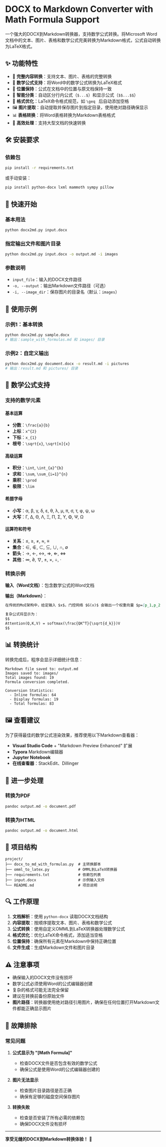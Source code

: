 # DOCX to Markdown Converter with Math Formula Support

一个强大的DOCX到Markdown转换器，支持数学公式转换。将Microsoft Word文档中的文本、图片、表格和数学公式完美转换为Markdown格式，公式自动转换为LaTeX格式。

## ✨ 功能特性

- 📝 **完整内容转换**：支持文本、图片、表格的完整转换
- 🧮 **数学公式支持**：将Word中的数学公式转换为LaTeX格式
- 📍 **位置保持**：公式在文档中的位置与原文档保持一致
- 🎯 **智能分类**：自动区分行内公式（`$...$`）和显示公式（`$$...$$`）
- 🔧 **格式优化**：LaTeX命令格式规范，如 `\geq ` 后自动添加空格
- 🖼️ **图片提取**：自动提取并保存图片到指定目录，使用绝对路径确保显示
- 📊 **表格转换**：将Word表格转换为Markdown表格格式
- 🚀 **高效处理**：支持大型文档的快速转换

## 🛠️ 安装要求

### 依赖包
```bash
pip install -r requirements.txt
```

或手动安装：
```bash
pip install python-docx lxml mammoth sympy pillow
```

## 🚀 快速开始

### 基本用法

```bash
python docx2md.py input.docx
```

### 指定输出文件和图片目录

```bash
python docx2md.py input.docx -o output.md -i images
```

### 参数说明

- `input_file`：输入的DOCX文件路径
- `-o, --output`：输出Markdown文件路径（可选）
- `-i, --image_dir`：保存图片的目录名（默认：`images`）

## 📖 使用示例

### 示例1：基本转换
```bash
python docx2md.py sample.docx
# 输出：sample_with_formulas.md 和 images/ 目录
```

### 示例2：自定义输出
```bash
python docx2md.py document.docx -o result.md -i pictures
# 输出：result.md 和 pictures/ 目录
```

## 🧮 数学公式支持

### 支持的数学元素

#### 基本运算
- **分数**：`\frac{a}{b}`
- **上标**：`x^{2}`
- **下标**：`x_{1}`
- **根号**：`\sqrt{x}`, `\sqrt[n]{x}`

#### 高级运算
- **积分**：`\int`, `\int_{a}^{b}`
- **求和**：`\sum`, `\sum_{i=1}^{n}`
- **乘积**：`\prod`
- **极限**：`\lim`

#### 希腊字母
- **小写**：α, β, γ, δ, ε, θ, λ, μ, π, σ, τ, φ, ψ, ω
- **大写**：Γ, Δ, Θ, Λ, Ξ, Π, Σ, Υ, Φ, Ψ, Ω

#### 运算符和符号
- **关系**：≤, ≥, ≠, ≈, ≡
- **集合**：∈, ∉, ⊂, ⊆, ∪, ∩, ∅
- **箭头**：→, ←, ↔, ⇒, ⇐, ⇔
- **其他**：∞, ∂, ∇, ±, ×, ÷, ·

### 转换示例

**输入（Word文档）**：包含数学公式的Word文档

**输出（Markdown）**：
```markdown
在传统的MoE架构中，给定输入 $x$，门控网络 $G(x)$ 会输出一个权重向量 $p=[p_1,p_2,…,p_n]$。

复杂公式将显示为：
$$
Attention(Q,K,V) = softmax(\frac{QK^T}{\sqrt{d_k}})V
$$
```

## 📊 转换统计

转换完成后，程序会显示详细统计信息：

```
Markdown file saved to: output.md
Images saved to: images/
Total images found: 19
Formula conversion completed.

Conversion Statistics:
  - Inline formulas: 64
  - Display formulas: 19
  - Total formulas: 83
```

## 🖼️ 查看建议

为了获得最佳的数学公式渲染效果，推荐使用以下Markdown查看器：

- **Visual Studio Code** + "Markdown Preview Enhanced" 扩展
- **Typora** Markdown编辑器
- **Jupyter Notebook**
- **在线查看器**：StackEdit、Dillinger

## 🔧 进一步处理

### 转换为PDF
```bash
pandoc output.md -o document.pdf
```

### 转换为HTML
```bash
pandoc output.md -o document.html
```

## 📁 项目结构

```
project/
├── docx_to_md_with_formulas.py  # 主转换脚本
├── omml_to_latex.py             # OMML到LaTeX转换器
├── requirements.txt             # 依赖包列表
├── input.docx                   # 示例输入文件
└── README.md                    # 项目说明
```

## 🔍 工作原理

1. **文档解析**：使用 `python-docx` 读取DOCX文档结构
2. **内容提取**：按顺序提取文本、图片、表格和数学公式
3. **公式转换**：使用自定义OMML到LaTeX转换器处理数学公式
4. **格式优化**：优化LaTeX命令格式，添加适当空格
5. **位置保持**：确保所有元素在Markdown中保持正确位置
6. **文件生成**：生成Markdown文件和图片目录

## ⚠️ 注意事项

- 确保输入的DOCX文件没有损坏
- 数学公式必须使用Word的公式编辑器创建
- 复杂的格式可能无法完全保留
- 建议在转换前备份原始文件
- **图片路径**：转换器使用绝对路径引用图片，确保在任何位置打开Markdown文件都能正确显示图片

## 🐛 故障排除

### 常见问题

1. **公式显示为 "[Math Formula]"**
   - 检查DOCX文件是否包含有效的数学公式
   - 确保公式是使用Word的公式编辑器创建的

2. **图片无法显示**
   - 检查图片目录路径是否正确
   - 确保有足够的磁盘空间保存图片

3. **转换失败**
   - 检查是否安装了所有必需的依赖包
   - 确保DOCX文件没有损坏
---

**享受无缝的DOCX到Markdown转换体验！** 🎉
